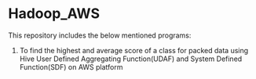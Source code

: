 # Hadoop_AWS

This repository includes the below mentioned programs:

1. To find the highest and average score of a class for packed data using Hive User Defined Aggregating Function(UDAF) and System Defined Function(SDF) on AWS platform
